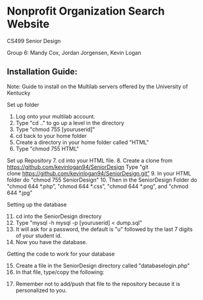 # Nonprofit Organization Search Website
CS499 Senior Design

Group 6: Mandy Cox, Jordan Jorgensen, Kevin Logan

## Installation Guide:

Note: Guide to install on the Multilab servers offered by the University of Kentucky

Set up folder
1.   Log onto your multilab account. 
2.   Type "cd .." to go up a level in the directory
3.   Type "chmod 755 [youruserid]"
4.   cd back to your home folder
5.   Create a directory in your home folder called "HTML"
6.   Type "chmod 755 HTML"

Set up Repository
7. cd into your HTML file.
8. Create a clone from https://github.com/kevinlogan94/SeniorDesign
	Type "git clone https://github.com/kevinlogan94/SeniorDesign.git”
9.   In your HTML folder do "chmod 755 SeniorDesign"
10. Then in the SeniorDesign Folder do "chmod 644 *.php”, "chmod 644 *.css”, "chmod 644 *.png”, and "chmod 644 *.jpg”

Setting up the database

11.    cd into the SeniorDesign directory
12.    Type "mysql -h mysql -p [youruserid] < dump.sql"
13.    It will ask for a password, the default is "u" followed by the last 7 digits of your student id.
14.    Now you have the database.

Getting the code to work for your database

15.    Create a file in the SeniorDesign directory called "databaselogin.php"
16.  In that file, type/copy the following:

<?php
$db_username = "[userid]";
$db_password = "[your mysql password]";
$database = "[userid]";
$server = "mysql";
?>

17.  Remember not to add/push that file to the repository because it is personalized to you.

